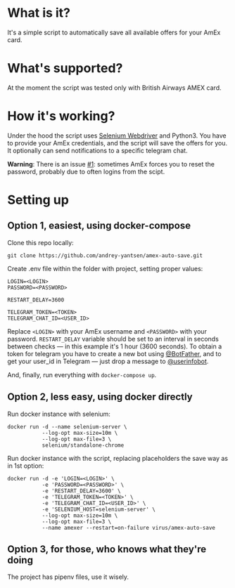 # What is it?

It's a simple script to automatically save all available offers for your AmEx card.

# What's supported?

At the moment the script was tested only with British Airways AMEX card.

# How it's working?

Under the hood the script uses [Selenium Webdriver](https://www.seleniumhq.org/projects/webdriver/) and Python3. You
have to provide your AmEx credentials, and the script will save the offers for you. It optionally can send notifications
to a specific telegram chat.

**Warning**: There is an issue [#1](https://github.com/andrey-yantsen/amex-auto-save/issues/1): sometimes AmEx forces you to reset the password, probably due to often logins from the scipt.

# Setting up

## Option 1, easiest, using docker-compose

Clone this repo locally:

```
git clone https://github.com/andrey-yantsen/amex-auto-save.git
```

Create .env file within the folder with project, setting proper values:

```dotenv
LOGIN=<LOGIN>
PASSWORD=<PASSWORD>

RESTART_DELAY=3600

TELEGRAM_TOKEN=<TOKEN>
TELEGRAM_CHAT_ID=<USER_ID>
```

Replace `<LOGIN>` with your AmEx username and `<PASSWORD>` with your password. `RESTART_DELAY` variable should be set to
an interval in seconds between checks — in this example it's 1 hour (3600 seconds). To obtain a token for telegram you
have to create a new bot using [@BotFather](https://t.me/BotFather), and to get your user_id in Telegram — just drop a
message to [@userinfobot](https://t.me/userinfobot).

And, finally, run everything with `docker-compose up`.

## Option 2, less easy, using docker directly

Run docker instance with selenium:
```
docker run -d --name selenium-server \
           --log-opt max-size=10m \
           --log-opt max-file=3 \
           selenium/standalone-chrome 
```

Run docker instance with the script, replacing placeholders the save way as in 1st option:
```
docker run -d -e 'LOGIN=<LOGIN>' \
           -e 'PASSWORD=<PASSWORD>' \
           -e 'RESTART_DELAY=3600' \
           -e 'TELEGRAM_TOKEN=<TOKEN>' \
           -e 'TELEGRAM_CHAT_ID=<USER_ID>' \
           -e 'SELENIUM_HOST=selenium-server' \
           --log-opt max-size=10m \
           --log-opt max-file=3 \
           --name amexer --restart=on-failure virus/amex-auto-save
```

## Option 3, for those, who knows what they're doing

The project has pipenv files, use it wisely.
